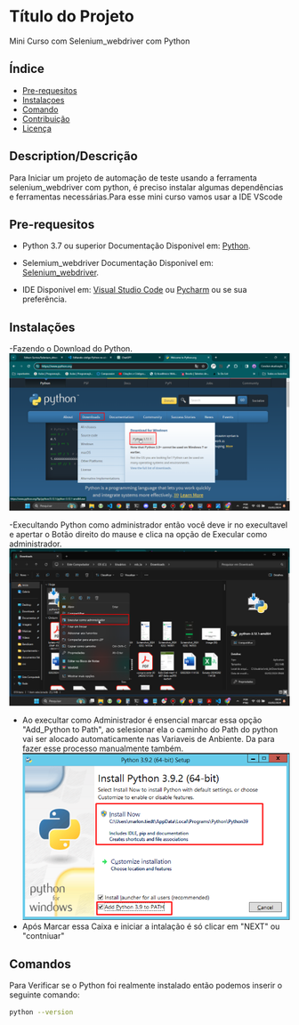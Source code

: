 # Título do Projeto
Mini Curso com Selenium_webdriver com Python

## Índice
- [Pre-requesitos ](#Pre-requesitos)
- [Instalaçoes](#instalações)
- [Comando](#Comando)
- [Contribuição](#contribuição)
- [Licença](#licença)

## Description/Descrição

Para Iniciar um projeto de automação de teste usando a ferramenta selenium_webdriver com python, é preciso instalar algumas dependências e ferramentas necessárias.Para esse mini curso vamos usar a IDE VScode


## Pre-requesitos
- Python 3.7 ou superior Documentação Disponivel em: <a href="https://www.python.org/" target="_blank">Python</a>.

- Selemium_webdriver Documentação Disponivel em: <a href="https://www.selenium.dev/" target="_blank">Selenium_webdriver</a>.

- IDE Disponivel em: <a href="https://code.visualstudio.com/download" target="_blank">Visual Studio Code</a> ou
<a href="https://www.jetbrains.com/pt-br/pycharm/" target="_blank">Pycharm</a> ou se sua preferência.

## Instalações

-Fazendo o Download do Python.
![Baixando Python](/imagens/baixando-python.png)

-Execultando Python como administrador
 então você deve ir no execultavel e apertar o  Botão direito do mause e clica na opção de Execular como administrador.
![Baixando Python](/imagens/execultar_admin.png)

- Ao execultar como Administrador é ensencial marcar essa opção "Add_Python to Path", ao selesionar ela o caminho do Path do python vai ser alocado automaticamente nas Variaveis de Anbiente. Da para fazer esse processo manualmente também.
![Baixando Python](/imagens/marcacao_atualizada.png)
- Após Marcar essa Caixa e iniciar a intalação é só clicar em "NEXT" ou "contniuar"


## Comandos

Para Verificar se o Python foi realmente instalado então podemos inserir o seguinte comando:

```bash
python --version

